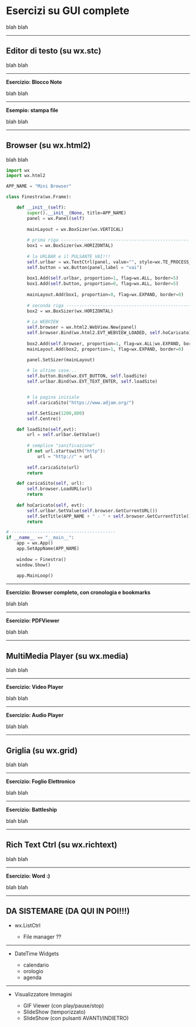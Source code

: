 # Esercizi su GUI complete

blah blah

---

## Editor di testo (su wx.stc)

blah blah

---

**Esercizio: Blocco Note**

blah blah

---

**Esempio: stampa file**

blah blah

---

## Browser (su wx.html2)

blah blah


``` python title="MiniBrowser" hl_lines="2 30"
import wx
import wx.html2

APP_NAME = "Mini Browser"

class Finestra(wx.Frame):

    def __init__(self):
        super().__init__(None, title=APP_NAME)
        panel = wx.Panel(self)
        
        mainLayout = wx.BoxSizer(wx.VERTICAL)
        
        # prima riga -------------------------------------------------
        box1 = wx.BoxSizer(wx.HORIZONTAL)
        
        # la URLBAR e il PULSANTE VAI!!!
        self.urlbar = wx.TextCtrl(panel, value="", style=wx.TE_PROCESS_ENTER)
        self.button = wx.Button(panel,label = "vai")
        
        box1.Add(self.urlbar, proportion=1, flag=wx.ALL, border=5)
        box1.Add(self.button, proportion=0, flag=wx.ALL, border=5)
        
        mainLayout.Add(box1, proportion=0, flag=wx.EXPAND, border=0)
        
        # seconda riga -------------------------------------------------        
        box2 = wx.BoxSizer(wx.HORIZONTAL)
        
        # La WEBVIEW
        self.browser = wx.html2.WebView.New(panel)
        self.browser.Bind(wx.html2.EVT_WEBVIEW_LOADED, self.hoCaricato)
        
        box2.Add(self.browser, proportion=1, flag=wx.ALL|wx.EXPAND, border=5)        
        mainLayout.Add(box2, proportion=1, flag=wx.EXPAND, border=0)

        panel.SetSizer(mainLayout)
        
        # le ultime cose...
        self.button.Bind(wx.EVT_BUTTON, self.loadSite)
        self.urlbar.Bind(wx.EVT_TEXT_ENTER, self.loadSite)


        # la pagina iniziale
        self.caricaSito("https://www.adjam.org/")

        self.SetSize(1200,800)
        self.Centre()

    def loadSite(self,evt):
        url = self.urlbar.GetValue()
        
        # semplice "sanificazione"
        if not url.startswith("http"):
            url = "http://" + url
            
        self.caricaSito(url)
        return

    def caricaSito(self, url):
        self.browser.LoadURL(url)
        return
        
    def hoCaricato(self, evt):
        self.urlbar.SetValue(self.browser.GetCurrentURL())
        self.SetTitle(APP_NAME + " - " + self.browser.GetCurrentTitle())
        return

# ----------------------------------------
if __name__ == "__main__":
    app = wx.App()
    app.SetAppName(APP_NAME)
    
    window = Finestra()
    window.Show()
    
    app.MainLoop()
```

---

**Esercizio: Browser completo, con cronologia e bookmarks**

blah blah

---

**Esercizio: PDFViewer**

blah blah


---

## MultiMedia Player (su wx.media)

blah blah

---

**Esercizio: Video Player**

blah blah

---

**Esercizio: Audio Player**
  
blah blah
    

---

## Griglia (su wx.grid)

blah blah

---

**Esercizio: Foglio Elettronico**

blah blah

---

**Esercizio: Battleship**

blah blah


---

## Rich Text Ctrl (su wx.richtext)

blah blah

---

**Esercizio: Word :)**

blah blah

---

## DA SISTEMARE (DA QUI IN POI!!!)

- wx.ListCtrl

    - File manager ??

---

- DateTime Widgets

    - calendario
    - orologio
    - agenda

---

- Visualizzatore Immagini

    - GIF Viewer (con play/pause/stop)
    - SlideShow (temporizzato)
    - SlideShow (con pulsanti AVANTI/INDIETRO)

